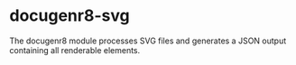 # docugenr8-svg
The docugenr8 module processes SVG files and generates a JSON output containing all renderable elements.
